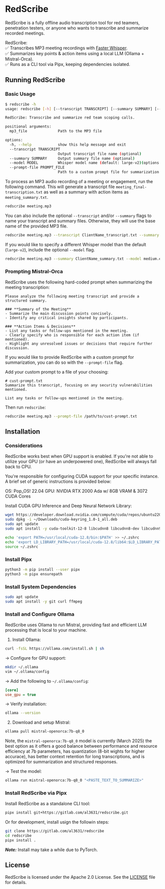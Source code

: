 # RedScribe

RedScribe is a fully offline audio transcription tool for red teamers, penetration testers, or anyone who wants to transcribe and summarize recorded meetings.  

RedScribe:  
✅ Transcribes MP3 meeting recordings with [Faster Whisper](https://github.com/SYSTRAN/faster-whisper).  
✅ Summarizes key points & action items using a local LLM (Ollama + Mistral-Orca).  
✅ Runs as a CLI tool via Pipx, keeping dependencies isolated.  

## Running RedScribe  

### Basic Usage  

```bash
$ redscribe -h                                                  
usage: redscribe [-h] [--transcript TRANSCRIPT] [--summary SUMMARY] [--model MODEL] [--prompt-file PROMPT_FILE] mp3_file

RedScribe: Transcribe and summarize red team scoping calls.

positional arguments:
  mp3_file              Path to the MP3 file

options:
  -h, --help            show this help message and exit
  --transcript TRANSCRIPT
                        Output transcript file name (optional)
  --summary SUMMARY     Output summary file name (optional)
  --model MODEL         Whisper model name (default: large-v2)(options:medium.en,large-v2,turbo,large)
  --prompt-file PROMPT_FILE
                        Path to a custom prompt file for summarization (optional)
```  

To process an MP3 audio recording of a meeting or engagement, run the following command. This will generate a transcript file `meeting_final-transcription.txt` as well as a summary with action items as `meeting_summary.txt`. 

```bash
redscribe meeting.mp3
```  

You can also include the optional `--transcript` and/or `--summary` flags to name your transcript and summary files. Otherwise, they will use the base name of the provided MP3 file.

```bash
redscribe meeting.mp3 --transcript ClientName_transcript.txt --summary ClientName_summary-w-action-items.txt
```  

If you would like to specify a different Whisper model than the default (`large-v2`), include the optional `--model` flag.  

```bash
redscribe meeting.mp3 --summary ClientName_summary.txt --model medium.en
```  

### Prompting Mistral-Orca  

RedScribe uses the following hard-coded prompt when summarizing the meeting transcription:  

```text
Please analyze the following meeting transcript and provide a structured summary.

### **Summary of the Meeting**  
- Summarize the main discussion points concisely.  
- Identify any critical insights shared by participants.

### **Action Items & Decisions**  
- List any tasks or follow-ups mentioned in the meeting.  
- Clearly specify who is responsible for each action item (if mentioned).  
- Highlight any unresolved issues or decisions that require further discussion.
```  

If you would like to provide RedScribe with a custom prompt for summarization, you can do so with the `--prompt-file` flag.  

Add your custom prompt to a file of your choosing:  

```text
# cust-prompt.txt
Summarize this transcript, focusing on any security vulnerabilities mentioned.

List any tasks or follow-ups mentioned in the meeting.
```  

Then run `redscribe`:  

```bash
redscribe meeting.mp3 --prompt-file /path/to/cust-prompt.txt
```  

## Installation  

### Considerations  

RedScribe works best when GPU support is enabled. If you're not able to utilize your GPU (or have an underpowered one), RedScribe will always fall back to CPU.  

You're responsible for configuring CUDA support for your specific instance. A brief set of generic instructions is provided below:  

OS: Pop_OS! 22.04
GPU: NVIDIA RTX 2000 Ada w/ 8GB VRAM & 3072 CUDA Cores  

Install CUDA GPU Inference and Deep Neural Network Library:  

```bash
wget https://developer.download.nvidia.com/compute/cuda/repos/ubuntu2204/x86_64/cuda-keyring_1.0-1_all.deb -O ~/Downloads/cuda-keyring_1.0-1_all.deb
sudo dpkg -i ~/Downloads/cuda-keyring_1.0-1_all.deb
sudo apt update
sudo apt install -y cuda-toolkit-12-8 libcudnn8 libcudnn8-dev libcudnn9-cuda-12 libcudnn9-dev-cuda-12

echo 'export PATH=/usr/local/cuda-12.8/bin:$PATH' >> ~/.zshrc
echo 'export LD_LIBRARY_PATH=/usr/local/cuda-12.8/lib64:$LD_LIBRARY_PATH' >> ~/.zshrc
source ~/.zshrc
```  

### Install Pipx  

```bash
python3 -m pip install --user pipx
python3 -m pipx ensurepath
```  

### Install System Dependencies  

```bash
sudo apt update
sudo apt install -y git curl ffmpeg
```  

### Install and Configure Ollama  

RedScribe uses Ollama to run Mistral, providing fast and efficient LLM processing that is local to your machine.  

1. Install Ollama:  

```bash
curl -fsSL https://ollama.com/install.sh | sh
```  

-> Configure for GPU support:  

```bash
mkdir ~/.ollama
vim ~/.ollama/config
```  

-> Add the following to `~/.ollama/config`:  

```ini
[core]
use_gpu = true
```  

-> Verify installation:  

```bash
ollama --version
```  

2. Download and setup Mistral:  

```bash
ollama pull mistral-openorca:7b-q8_0
```  

Note, the `mistral-openorca:7b-q8_0` model is currently (March 2025) the best option as it offers a good balance between performance and resource efficiency at 7b parameters, has quantization (8-bit wights for higher accurace), has better context retention for long transcriptions, and is optimized for summarization and structured responses.

-> Test the model:  

```bash
ollama run mistral-openorca:7b-q8_0 "<PASTE_TEXT_TO_SUMMARIZE>"
```  

### Install RedScribe via Pipx  

Install RedScribe as a standalone CLI tool:  

```bash  
pipx install git+https://gitlab.com/al3631/redscribe.git
```

Or for development, install usign the followin steps:  

```bash
git clone https://gitlab.com/al3631/redscribe
cd redscribe
pipx install .
```  

***Note:*** Install may take a while due to PyTorch.  

## License  

RedScribe is licensed under the Apache 2.0 License. See the [LICENSE](LICENSE) file for details.
